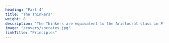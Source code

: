 ```yaml
---
heading: "Part 4"
title: "The Thinkers"
weight: 8
description: "The Thinkers are equivalent to the Aristocrat class in Plato ('ariston' means 'the best') and the Brahmin class in the Hindu varna system"
image: "/covers/socrates.jpg"
linkTitle: "Principles"
---
```

